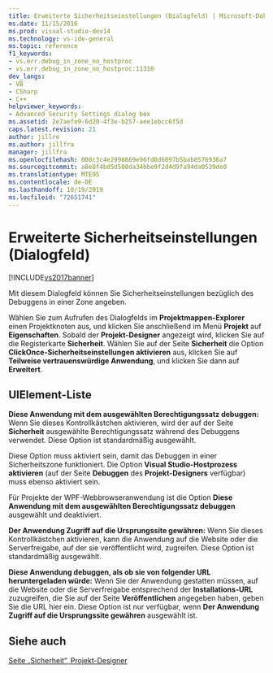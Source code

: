 ```yaml
---
title: Erweiterte Sicherheitseinstellungen (Dialogfeld) | Microsoft-Dokumentation
ms.date: 11/15/2016
ms.prod: visual-studio-dev14
ms.technology: vs-ide-general
ms.topic: reference
f1_keywords:
- vs.err.debug_in_zone_no_hostproc
- vs.err.debug_in_zone_no_hostproc:11310
dev_langs:
- VB
- CSharp
- C++
helpviewer_keywords:
- Advanced Security Settings dialog box
ms.assetid: 2e7aefe9-6d20-4f3e-b257-aee1ebcc6f5d
caps.latest.revision: 21
author: jillre
ms.author: jillfra
manager: jillfra
ms.openlocfilehash: 000c3c4e2996869e96fd0d6097b5bab8576936a7
ms.sourcegitcommit: a8e8f4bd5d508da34bbe9f2d4d9fa94da0539de0
ms.translationtype: MTE95
ms.contentlocale: de-DE
ms.lasthandoff: 10/19/2019
ms.locfileid: "72651741"
---
```

# <a name="advanced-security-settings-dialog-box"></a>Erweiterte Sicherheitseinstellungen (Dialogfeld)
[!INCLUDE[vs2017banner](../../includes/vs2017banner.md)]

Mit diesem Dialogfeld können Sie Sicherheitseinstellungen bezüglich des Debuggens in einer Zone angeben.

 Wählen Sie zum Aufrufen des Dialogfelds im **Projektmappen-Explorer** einen Projektknoten aus, und klicken Sie anschließend im Menü **Projekt** auf **Eigenschaften**. Sobald der **Projekt-Designer** angezeigt wird, klicken Sie auf die Registerkarte **Sicherheit**. Wählen Sie auf der Seite **Sicherheit** die Option **ClickOnce-Sicherheitseinstellungen aktivieren** aus, klicken Sie auf **Teilweise vertrauenswürdige Anwendung**, und klicken Sie dann auf **Erweitert**.

## <a name="uielement-list"></a>UIElement-Liste
 **Diese Anwendung mit dem ausgewählten Berechtigungssatz debuggen:** Wenn Sie dieses Kontrollkästchen aktivieren, wird der auf der Seite **Sicherheit** ausgewählte Berechtigungssatz während des Debuggens verwendet. Diese Option ist standardmäßig ausgewählt.

 Diese Option muss aktiviert sein, damit das Debuggen in einer Sicherheitszone funktioniert. Die Option **Visual Studio-Hostprozess aktivieren** (auf der Seite **Debuggen** des **Projekt-Designers** verfügbar) muss ebenso aktiviert sein.

 Für Projekte der WPF-Webbrowseranwendung ist die Option **Diese Anwendung mit dem ausgewählten Berechtigungssatz debuggen** ausgewählt und deaktiviert.

 **Der Anwendung Zugriff auf die Ursprungssite gewähren:** Wenn Sie dieses Kontrollkästchen aktivieren, kann die Anwendung auf die Website oder die Serverfreigabe, auf der sie veröffentlicht wird, zugreifen. Diese Option ist standardmäßig ausgewählt.

 **Diese Anwendung debuggen, als ob sie von folgender URL heruntergeladen würde:** Wenn Sie der Anwendung gestatten müssen, auf die Website oder die Serverfreigabe entsprechend der **Installations-URL** zuzugreifen, die Sie auf der Seite **Veröffentlichen** angegeben haben, geben Sie die URL hier ein. Diese Option ist nur verfügbar, wenn **Der Anwendung Zugriff auf die Ursprungssite gewähren** ausgewählt ist.

## <a name="see-also"></a>Siehe auch
 [Seite „Sicherheit“, Projekt-Designer](../../ide/reference/security-page-project-designer.md)
